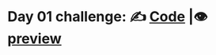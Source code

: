 # Day 01 challenge: ✍ [Code](https://github.com/Miza-nur/100-Days-Frontend-dev.-Challenge/tree/main/Top%20Up) |👁 [preview](https://codepen.io/MOHAMMAD-MIZANUR-RAHMAN-the-styleful/pen/vEBWOZX)

